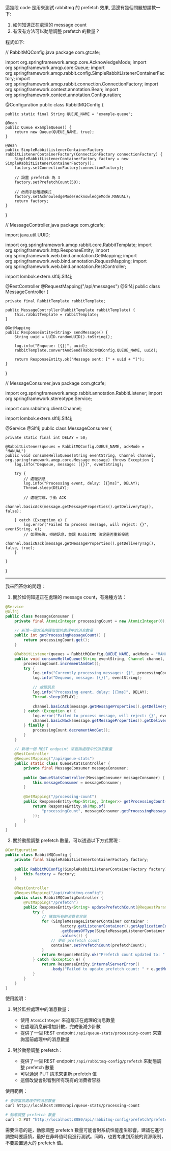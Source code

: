 
這幾段 code 是用來測試 rabbitmq 的 prefetch 效果, 這邊有幾個問題想請教一下:

1. 如何知道正在處理的 message count
2. 有沒有方法可以動態調整 prefetch 的數量？

程式如下:

// RabbitMQConfig.java
package com.gtcafe;

import org.springframework.amqp.core.AcknowledgeMode;
import org.springframework.amqp.core.Queue;
import org.springframework.amqp.rabbit.config.SimpleRabbitListenerContainerFactory;
import org.springframework.amqp.rabbit.connection.ConnectionFactory;
import org.springframework.context.annotation.Bean;
import org.springframework.context.annotation.Configuration;

@Configuration
public class RabbitMQConfig {

    public static final String QUEUE_NAME = "example-queue";

    @Bean
    public Queue exampleQueue() {
        return new Queue(QUEUE_NAME, true);
    }

    @Bean
    public SimpleRabbitListenerContainerFactory rabbitListenerContainerFactory(ConnectionFactory connectionFactory) {
        SimpleRabbitListenerContainerFactory factory = new SimpleRabbitListenerContainerFactory();
        factory.setConnectionFactory(connectionFactory);

        // 設置 prefetch 為 3
        factory.setPrefetchCount(50);

        // 啟用手動確認模式
        factory.setAcknowledgeMode(AcknowledgeMode.MANUAL);
        return factory;
    }
}

// MessageController.java
package com.gtcafe;

import java.util.UUID;

import org.springframework.amqp.rabbit.core.RabbitTemplate;
import org.springframework.http.ResponseEntity;
import org.springframework.web.bind.annotation.GetMapping;
import org.springframework.web.bind.annotation.RequestMapping;
import org.springframework.web.bind.annotation.RestController;

import lombok.extern.slf4j.Slf4j;

@RestController
@RequestMapping("/api/messages")
@Slf4j
public class MessageController {

    private final RabbitTemplate rabbitTemplate;

    public MessageController(RabbitTemplate rabbitTemplate) {
        this.rabbitTemplate = rabbitTemplate;
    }

    @GetMapping
    public ResponseEntity<String> sendMessage() {
        String uuid = UUID.randomUUID().toString();

        log.info("Enqueue: [{}]", uuid);
        rabbitTemplate.convertAndSend(RabbitMQConfig.QUEUE_NAME, uuid);

        return ResponseEntity.ok("Message sent: [" + uuid + "]");
    }
}

// MessageConsumer.java
package com.gtcafe;

import org.springframework.amqp.rabbit.annotation.RabbitListener;
import org.springframework.stereotype.Service;

import com.rabbitmq.client.Channel;

import lombok.extern.slf4j.Slf4j;

@Service
@Slf4j
public class MessageConsumer {

    private static final int DELAY = 50;

    @RabbitListener(queues = RabbitMQConfig.QUEUE_NAME, ackMode = "MANUAL")
    public void consumeHelloQueue(String eventString, Channel channel, org.springframework.amqp.core.Message message) throws Exception {
        log.info("Dequeue, message: [{}]", eventString);

        try {
            // 處理訊息
            log.info("Processing event, delay: [{}ms]", DELAY);
            Thread.sleep(DELAY);

            // 處理完成，手動 ACK
            channel.basicAck(message.getMessageProperties().getDeliveryTag(), false);

        } catch (Exception e) {
            log.error("Failed to process message, will reject: {}", eventString, e);
            // 如果失敗，拒絕訊息，並讓 RabbitMQ 決定是否重新投遞
            channel.basicNack(message.getMessageProperties().getDeliveryTag(), false, true);
        }

    }

}


----


我來回答你的問題：

1. 關於如何知道正在處理的 message count，有幾種方法：



```java
@Service
@Slf4j
public class MessageConsumer {
    private final AtomicInteger processingCount = new AtomicInteger(0);
    
    // 新增一個方法來獲取當前處理中的消息數量
    public int getProcessingMessageCount() {
        return processingCount.get();
    }

    @RabbitListener(queues = RabbitMQConfig.QUEUE_NAME, ackMode = "MANUAL")
    public void consumeHelloQueue(String eventString, Channel channel, Message message) throws Exception {
        processingCount.incrementAndGet();
        try {
            log.info("Currently processing messages: {}", processingCount.get());
            log.info("Dequeue, message: [{}]", eventString);
            
            // 處理訊息
            log.info("Processing event, delay: [{}ms]", DELAY);
            Thread.sleep(DELAY);
            
            channel.basicAck(message.getMessageProperties().getDeliveryTag(), false);
        } catch (Exception e) {
            log.error("Failed to process message, will reject: {}", eventString, e);
            channel.basicNack(message.getMessageProperties().getDeliveryTag(), false, true);
        } finally {
            processingCount.decrementAndGet();
        }
    }
    
    // 新增一個 REST endpoint 來查詢處理中的消息數量
    @RestController
    @RequestMapping("/api/queue-stats")
    public static class QueueStatsController {
        private final MessageConsumer messageConsumer;
        
        public QueueStatsController(MessageConsumer messageConsumer) {
            this.messageConsumer = messageConsumer;
        }
        
        @GetMapping("/processing-count")
        public ResponseEntity<Map<String, Integer>> getProcessingCount() {
            return ResponseEntity.ok(Map.of(
                "processingCount", messageConsumer.getProcessingMessageCount()
            ));
        }
    }
}

```

2. 關於動態調整 prefetch 數量，可以透過以下方式實現：

```java
@Configuration
public class RabbitMQConfig {
    private final SimpleRabbitListenerContainerFactory factory;
    
    public RabbitMQConfig(SimpleRabbitListenerContainerFactory factory) {
        this.factory = factory;
    }
    
    @RestController
    @RequestMapping("/api/rabbitmq-config")
    public class RabbitMQConfigController {
        @PutMapping("/prefetch")
        public ResponseEntity<String> updatePrefetchCount(@RequestParam int prefetchCount) {
            try {
                // 獲取所有的消費者容器
                for (SimpleMessageListenerContainer container : 
                        factory.getListenerContainer().getApplicationContext()
                        .getBeansOfType(SimpleMessageListenerContainer.class)
                        .values()) {
                    // 更新 prefetch count
                    container.setPrefetchCount(prefetchCount);
                }
                return ResponseEntity.ok("Prefetch count updated to: " + prefetchCount);
            } catch (Exception e) {
                return ResponseEntity.internalServerError()
                    .body("Failed to update prefetch count: " + e.getMessage());
            }
        }
    }
}

```

使用說明：

1. 對於監控處理中的消息數量：
   - 使用 `AtomicInteger` 來追蹤正在處理的消息數量
   - 在處理消息前增加計數，完成後減少計數
   - 提供了一個 REST endpoint `/api/queue-stats/processing-count` 來查詢當前處理中的消息數量

2. 對於動態調整 prefetch：
   - 提供了一個 REST endpoint `/api/rabbitmq-config/prefetch` 來動態調整 prefetch 數量
   - 可以通過 PUT 請求來更新 prefetch 值
   - 這個改變會影響到所有現有的消費者容器

使用範例：

```bash
# 查詢當前處理中的消息數量
curl http://localhost:8080/api/queue-stats/processing-count

# 動態調整 prefetch 數量
curl -X PUT "http://localhost:8080/api/rabbitmq-config/prefetch?prefetchCount=100"
```

需要注意的是，動態調整 prefetch 數量可能會對系統性能產生影響，建議在進行調整時要謹慎，最好在非峰值時段進行測試。同時，也要考慮到系統的資源限制，不要設置過大的 prefetch 值。
